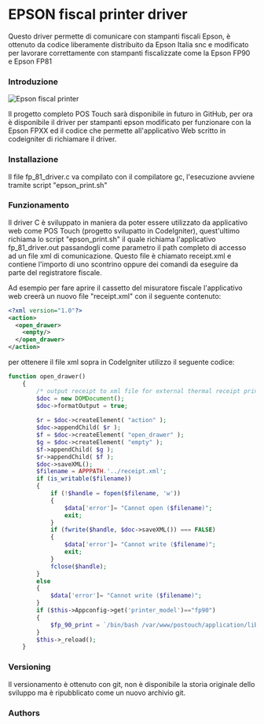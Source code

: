 # EPSON fiscal printer driver
Questo driver permette di comunicare con stampanti fiscali Epson, è ottenuto da codice liberamente distribuito da Epson Italia snc
e modificato per lavorare correttamente con stampanti fiscalizzate come la Epson FP90 e Epson FP81

### Introduzione ###

![Epson fiscal printer](http://i.imgur.com/EdRH7LM.jpg)

Il progetto completo POS Touch sarà disponibile in futuro in GitHub, per ora è disponibile il driver per stampanti epson modificato per funzionare con la Epson FPXX ed il codice che permette all'applicativo Web scritto in codeigniter di richiamare il driver.
 
### Installazione ###

Il file fp_81_driver.c va compilato con il compilatore gc, l'esecuzione avviene tramite script "epson_print.sh"

### Funzionamento ###

Il driver C è sviluppato in maniera da poter essere utilizzato da applicativo web come POS Touch (progetto svilupatto in CodeIgniter), quest'ultimo richiama lo script "epson_print.sh" il quale richiama l'applicativo fp_81_driver.out passandogli come parametro il path completo di accesso ad un file xml di comunicazione.
Questo file è chiamato receipt.xml e contiene l'importo di uno scontrino oppure dei comandi da eseguire da parte del registratore fiscale.

Ad esempio per fare aprire il cassetto del misuratore fiscale l'applicativo web creerà un nuovo file "receipt.xml" con il seguente contenuto:

```xml
<?xml version="1.0"?>
<action>
  <open_drawer>
    <empty/>
  </open_drawer>
</action>
```

per ottenere il file xml sopra in CodeIgniter utilizzo il seguente codice:

```php
function open_drawer()
	{
		/* output receipt to xml file for external thermal receipt printers*/
		$doc = new DOMDocument();
		$doc->formatOutput = true;
		
		$r = $doc->createElement( "action" );
		$doc->appendChild( $r );
		$f = $doc->createElement( "open_drawer" );
		$g = $doc->createElement( "empty" );
		$f->appendChild( $g );
		$r->appendChild( $f );
		$doc->saveXML();
		$filename = APPPATH.'../receipt.xml';
		if (is_writable($filename)) 
		{
			if (!$handle = fopen($filename, 'w')) 
			{
				$data['error']= "Cannot open ($filename)";
				exit;
			}
			if (fwrite($handle, $doc->saveXML()) === FALSE) 
			{
				$data['error']= "Cannot write ($filename)";
				exit;
			}
			fclose($handle);
		} 
		else
		{
			$data['error']= "Cannot write ($filename)";
		}
		if ($this->Appconfig->get('printer_model')=="fp90")
		{
			$fp_90_print = `/bin/bash /var/www/postouch/application/libraries/fp_90/epson_print.sh`;
		}
		$this->_reload();
	}
```

### Versioning ###

Il versionamento è ottenuto con git, non è disponibile la storia originale dello sviluppo ma è ripubblicato come un nuovo archivio git.

### Authors ###

